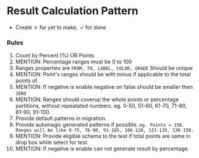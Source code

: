 # Result Calculation Pattern

- Create ✗ for yet to make, ✓ for done

### Rules

1. Count by Percent (%) OR Points
2. MENTION: Percentage ranges must be 0 to 100
3. Ranges properties are `FROM, TO, LABEL, COLOR, GRADE` Should be unique
4. MENTION: Point's ranges should be with minus if applicable to the total points of.
5. MENTION: If negative is enable negative on false should be smaller then `ZERO`
6. MENTION: Ranges should coverup the whole points or percentage partitions, without repeatated numbers. eg. 0-50, 51-60, 61-70, 71-80, 81-90, 91-100.
7. Provide default patterns in migration.
8. Provide automagic generated patterns if possible. `eg. Points = 150. Ranges will be like 0-75, 76-90, 91-105, 106-120, 121-135, 136-150.`
9. MENTION: Provide eligible schema to the test if total points are same in drop box while select for test.
10. MENTION: If negative is enable can not generate result by percentage.